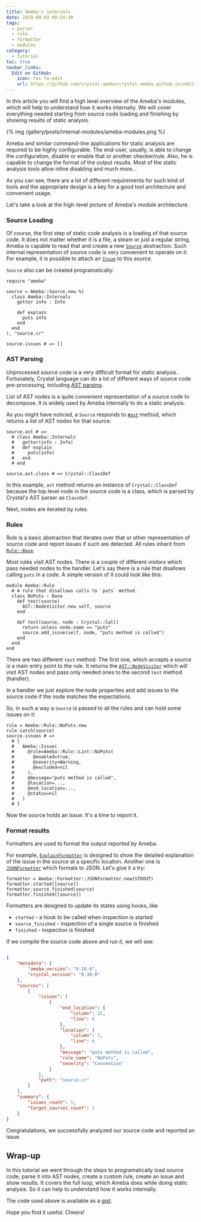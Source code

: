 ```yaml
---
title: Ameba's internals
date: 2019-09-03 00:54:30
tags:
  - parser
  - rule
  - formatter
  - modules
category:
  - Tutorial
toc: true
navbar_links:
  Edit on GitHub:
    icon: fas fa-edit
    url: https://github.com/crystal-ameba/crystal-ameba.github.io/edit/site/source/_posts/internal-modules.md
---
```


In this article you will find a high level overview of the Ameba's
modules, which will help to understand how it works internally.
We will cover everything needed starting from source code
loading and finishing by showing results of static analysis.

{% img /gallery/posts/internal-modules/ameba-modules.png %}

<!-- more -->

Ameba and similar command-line applications for static analysis are
required to be highly configurable.
The end-user, usually, is able to change the configuration, disable or enable that or
another checker/rule. Also, he is capable to change the format of the output results.
Most of the static analysis tools allow inline disabling and much more...

As you can see, there are a lot of different requirements for such kind of tools
and the appropriate design is a key for a good tool architecture and convenient usage.

Let's take a look at the high-level picture of Ameba's module architecture.

### Source Loading

Of course, the first step of static code analysis is a loading of that source code.
It does not matter whether it is a file, a steam or just a regular string, Ameba
is capable to read that and create a new [`Source`](https://crystal-ameba.github.io/ameba/Ameba/Source.html)
abstraction. Such internal representation of source code is very convenient
to operate on it. For example, it is possible to attach an
[`Issue`](https://crystal-ameba.github.io/ameba/Ameba/Issue.html) to this source.

`Source` also can be created programatically:

```crystal
require "ameba"

source = Ameba::Source.new %(
  class Ameba::Internals
    getter info : Info

    def explain
      puts info
    end
  end
), "source.cr"

source.issues # => []
```

### AST Parsing

Unprocessed source code is a very difficult format for static analysis.
Fortunately, Crystal language can do a lot of different ways of source
code pre-processing, including [AST parsing](https://en.wikipedia.org/wiki/Abstract_syntax_tree).

List of AST nodes is a quite convenient representation of a source code to decompose.
It is widely used by Ameba internally to do a static analysis.

As you might have noticed, a `Source` responds to
[`#ast`](https://crystal-ameba.github.io/ameba/Ameba/Source.html#ast-instance-method) method,
which returns a list of AST nodes for that source:

```crystal
source.ast # =>
  # class Ameba::Internals
  #   getter(info : Info)
  #   def explain
  #     puts(info)
  #   end
  # end

source.ast.class # => Crystal::ClassDef
```

In this example, `ast` method returns an instance of `Crystal::ClassDef` because the top level node
in the source code is a class, which is parsed by Crystal's AST parser as `ClassDef`.

Next, nodes are iterated by rules.

### Rules

Rule is a basic abstraction that iterates over that or other representation of source code and
report issues if such are detected. All rules inherit from [`Rule::Base`](https://crystal-ameba.github.io/ameba/Ameba/Rule/Base.html).

Most rules *visit* AST nodes. There is a couple of different *visitors* which pass needed nodes
to the handler. Let's say there is a rule that disallows calling `puts` in a code.
A simple version of it could look like this:

```crystal
module Ameba::Rule
  # A rule that disallows calls to `puts` method.
  class NoPuts ‹ Base
    def test(source)
      AST::NodeVisitor.new self, source
    end

    def test(source, node : Crystal::Call)
      return unless node.name == "puts"
      source.add_issue(self, node, "puts method is called")
    end
  end
end
```

There are two different `test` method. The first one, which accepts a source is a main
entry point to the rule. It returns the [`AST::NodeVisitor`](https://crystal-ameba.github.io/ameba/Ameba/AST/NodeVisitor.html)
which will visit AST nodes and pass only needed ones to the second `test` method (handler).

In a handler we just explore the node properties and add issues to the source code
if the node matches the expectations.

So, in such a way a `Source` is passed to all the rules and can hold some issues on it:

```crystal
rule = Ameba::Rule::NoPuts.new
rule.catch(source)
source.issues # =>
  # [
  #   Ameba::Issue(
  #     @rule=Ameba::Rule::Lint::NoPuts(
  #       @enabled=true,
  #       @severity=Warning,
  #       @excluded=nil
  #     ),
  #     @message="puts method is called",
  #     @location=...,
  #     @end_location=...,
  #     @status=nil
  #   )
  # ]

```

Now the source holds an issue. It's a time to report it.

### Format results

Formatters are used to format the output reported by Ameba.

For example, [`ExplainFormatter`](https://crystal-ameba.github.io/ameba/Ameba/Formatter/ExplainFormatter.html)
is designed to show the detailed explanation of the issue in the source
at a specific location.
Another one is [`JSONFormatter`](https://crystal-ameba.github.io/ameba/Ameba/Formatter/JSONFormatter.html)
which formats to JSON. Let's give it a try:

```crystal
formatter = Ameba::Formatter::JSONFormatter.new(STDOUT)
formatter.started([source])
formatter.source_finished(source)
formatter.finished([source])
```

Formatters are designed to update its states using hooks, like

* `started` - a hook to be called when inspection is started
* `source_finished` - inspection of a single source is finished
* `finished` - inspection is finished

If we compile the source code above and run it, we will see:

```json

{
    "metadata": {
        "ameba_version": "0.10.0",
        "crystal_version": "0.30.0"
    },
    "sources": [
        {
            "issues": [
                {
                    "end_location": {
                        "column": 15,
                        "line": 6
                    },
                    "location": {
                        "column": 7,
                        "line": 6
                    },
                    "message": "puts method is called",
                    "rule_name": "NoPuts",
                    "severity": "Convention"
                }
            ],
            "path": "source.cr"
        }
    ],
    "summary": {
        "issues_count": 1,
        "target_sources_count": 1
    }
}
```

Congratulations, we successfully analyzed our source code and reported an issue.

## Wrap-up

In this tutorial we went through the steps to programatically load source code,
parse it into AST nodes, create a custom rule, create an issue and show results.
It covers the full loop, which Ameba does while doing static analysis.
So it can help to understand how it works internally.

The code used above is available as a [gist](https://gist.github.com/veelenga/d05eb5a3b346748ed4ba309cf79c73e4).

Hope you find it useful. Cheers!
